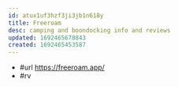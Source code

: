 ```yaml
---
id: atux1uf3hzf3ji3jb1n618y
title: Freeroam
desc: camping and boondocking info and reviews
updated: 1692465678843
created: 1692465453587
---
```


- #url https://freeroam.app/
- #rv